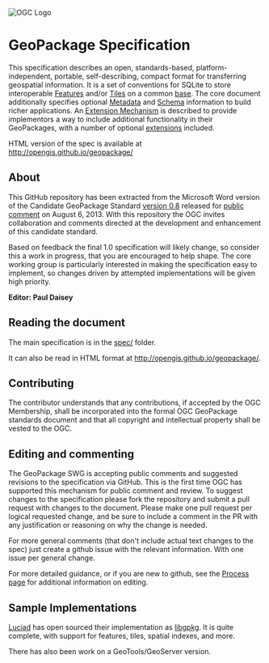 ![OGC Logo](http://portal.opengeospatial.org/files/?artifact_id=11976&format=gif "OGC Logo")

GeoPackage Specification
==========

This specification describes an open, standards-based, platform-independent, portable, self-describing, 
compact format for transferring geospatial information. It is a set of conventions for SQLite to
store interoperable [Features](spec/2_features.md) and/or [Tiles](spec/3_tiles.md) on a common [base](spec/1_base.md).
The core document additionally specifies optional [Metadata](spec/5_metadata.md) and [Schema](spec/4_schema.md)
information to build richer applications. An [Extension Mechanism](spec/7_extensions-mechanism.md) is 
described to provide implementors a way to include additional functionality in their GeoPackages, with a 
number of optional [extensions](spec/8_extensions.md) included.

HTML version of the spec is available at http://opengis.github.io/geopackage/

About
-----

This GitHub repository has been extracted from the Microsoft Word version of the Candidate 
GeoPackage Standard [version 0.8](https://portal.opengeospatial.org/files/?artifact_id=54838) 
released for [public comment](http://www.opengeospatial.org/standards/requests/105) on August 6, 2013. 
With this repository the OGC invites collaboration and comments directed at the development 
and enhancement of this candidate standard. 

Based on feedback the final 1.0 specification will likely change, so consider this a work in progress,
that you are encouraged to help shape. The core working group is particularly interested in making
the specification easy to implement, so changes driven by attempted implementations will be given high
priority.

**Editor: Paul Daisey**

Reading the document
--------------------
The main specification is in the [spec/](spec/) folder. 

It can also be read in HTML format at http://opengis.github.io/geopackage/.

Contributing
------------
The contributor understands that any contributions, if accepted by the OGC Membership, shall 
be incorporated into the formal OGC GeoPackage standards document and that all copyright and 
intellectual property shall be vested to the OGC.

Editing and commenting
----------------------
The GeoPackage SWG is accepting public comments and suggested revisions to the specification 
via GitHub. This is the first time OGC has supported this mechanism for public comment and review. 
To suggest changes to the specification please fork the repository and submit a pull request with
changes to the document. Please make one pull request per logical requested change, and be sure to
include a comment in the PR with any justification or reasoning on why the change is needed.

For more general comments (that don't include actual text changes to the spec) just create a github
issue with the relevant information. With one issue per general change.

For more detailed guidance, or if you are new to github, see the [Process page](process.md) for additional 
information on editing.

Sample Implementations
----------------------

[Luciad](http://www.luciad.com/) has open sourced their implementation as [libgpkg](https://bitbucket.org/luciad/libgpkg). It is
quite complete, with support for features, tiles, spatial indexes, and more.

There has also been work on a GeoTools/GeoServer version.

